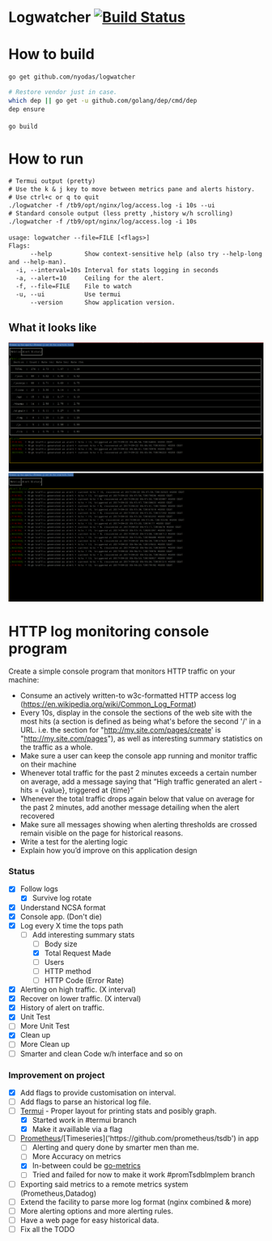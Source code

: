 
# Logwatcher [![Build Status](https://travis-ci.org/nyodas/logwatcher.svg?branch=master)](https://travis-ci.org/nyodas/logwatcher)

# How to build
```
go get github.com/nyodas/logwatcher
```
```bash
# Restore vendor just in case.
which dep || go get -u github.com/golang/dep/cmd/dep 
dep ensure

go build
```

# How to run
```
# Termui output (pretty)
# Use the k & j key to move between metrics pane and alerts history.
# Use ctrl+c or q to quit
./logwatcher -f /tb9/opt/nginx/log/access.log -i 10s --ui
# Standard console output (less pretty ,history w/h scrolling)
./logwatcher -f /tb9/opt/nginx/log/access.log -i 10s

usage: logwatcher --file=FILE [<flags>]
Flags:
      --help         Show context-sensitive help (also try --help-long and --help-man).
  -i, --interval=10s Interval for stats logging in seconds
  -a, --alert=10     Ceiling for the alert.
  -f, --file=FILE    File to watch
  -u, --ui           Use termui
      --version      Show application version.
```
## What it looks like
![Pane1-metrics](https://raw.githubusercontent.com/nyodas/logwatcher/master/docs/standard.png)
![Pane2-history](https://raw.githubusercontent.com/nyodas/logwatcher/master/docs/alerthistory.png)


# HTTP log monitoring console program
Create a simple console program that monitors HTTP traffic on your machine:

- Consume an actively written-to w3c-formatted HTTP access log (https://en.wikipedia.org/wiki/Common_Log_Format)
- Every 10s, display in the console the sections of the web site with the most hits (a section is defined as being what's before the second '/' in a URL. i.e. the section for "http://my.site.com/pages/create' is "http://my.site.com/pages"), as well as interesting summary statistics on the traffic as a whole.
- Make sure a user can keep the console app running and monitor traffic on their machine
- Whenever total traffic for the past 2 minutes exceeds a certain number on average, add a message saying that “High traffic generated an alert - hits = {value}, triggered at {time}”
- Whenever the total traffic drops again below that value on average for the past 2 minutes, add another message detailing when the alert recovered
- Make sure all messages showing when alerting thresholds are crossed remain visible on the page for historical reasons.
- Write a test for the alerting logic
- Explain how you’d improve on this application design

### Status
- [X] Follow logs
    - [X] Survive log rotate
- [x] Understand NCSA format
- [x] Console app. (Don't die)
- [X] Log every X time the tops path
    - [ ] Add interesting summary stats
        - [ ] Body size
        - [X] Total Request Made
        - [ ] Users
        - [ ] HTTP method
        - [ ] HTTP Code (Error Rate)
- [X] Alerting on high traffic. (X interval)
- [X] Recover on lower traffic. (X interval)
- [X] History of alert on traffic.
- [X] Unit Test
- [ ] More Unit Test
- [X] Clean up
- [ ] More Clean up
- [ ] Smarter and clean Code w/h interface and so on

### Improvement on project
 - [X] Add flags to provide customisation on interval.
 - [ ] Add flags to parse an historical log file.
 - [ ] [Termui]('https://github.com/gizak/termui') - Proper layout for printing stats and posibly graph.
     - [X] Started work in #termui branch 
     - [X] Make it availlable via a flag
 - [ ] [Prometheus]('https://github.com/prometheus/prometheus')/[Timeseries]('https://github.com/prometheus/tsdb') in app
    - [ ] Alerting and query done by smarter men than me.
    - [ ] More Accuracy on metrics
    - [X] In-between could be [go-metrics]('https://github.com/rcrowley/go-metrics')
    - [ ] Tried and failed for now to make it work #promTsdbImplem branch
 - [ ] Exporting said metrics to a remote metrics system (Prometheus,Datadog)
 - [ ] Extend the facility to parse more log format (nginx combined & more)
 - [ ] More alerting options and more alerting rules.
 - [ ] Have a web page for easy historical data.
 - [ ] Fix all the TODO
